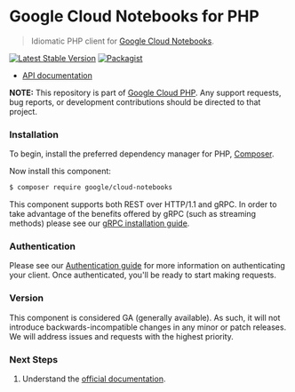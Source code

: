 # Google Cloud Notebooks for PHP

> Idiomatic PHP client for [Google Cloud Notebooks](https://cloud.google.com/notebooks).

[![Latest Stable Version](https://poser.pugx.org/google/cloud-notebooks/v/stable)](https://packagist.org/packages/google/cloud-notebooks) [![Packagist](https://img.shields.io/packagist/dm/google/cloud-notebooks.svg)](https://packagist.org/packages/google/cloud-notebooks)

* [API documentation](https://cloud.google.com/php/docs/reference/cloud-notebooks/latest)

**NOTE:** This repository is part of [Google Cloud PHP](https://github.com/googleapis/google-cloud-php). Any
support requests, bug reports, or development contributions should be directed to
that project.

### Installation

To begin, install the preferred dependency manager for PHP, [Composer](https://getcomposer.org/).

Now install this component:

```sh
$ composer require google/cloud-notebooks
```

This component supports both REST over HTTP/1.1 and gRPC. In order to take advantage of the benefits offered by gRPC (such as streaming methods)
please see our [gRPC installation guide](https://cloud.google.com/php/grpc).

### Authentication

Please see our [Authentication guide](https://github.com/googleapis/google-cloud-php/blob/main/AUTHENTICATION.md) for more information
on authenticating your client. Once authenticated, you'll be ready to start making requests.

### Version

This component is considered GA (generally available). As such, it will not introduce backwards-incompatible changes in
any minor or patch releases. We will address issues and requests with the highest priority.

### Next Steps

1. Understand the [official documentation](https://cloud.google.com/notebooks/docs).

